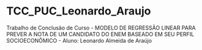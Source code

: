 # TCC_PUC_Leonardo_Araujo
Trabalho de Conclusão de Curso - MODELO DE REGRESSÃO LINEAR PARA PREVER A NOTA DE UM CANDIDATO DO ENEM BASEADO EM SEU PERFIL SOCIOECONÔMICO - Aluno: Leonardo Almeida de Araújo
